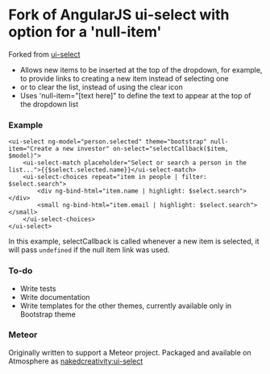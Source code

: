 # Fork of AngularJS ui-select with option for a 'null-item'
Forked from [ui-select](https://github.com/angular-ui/ui-select)

* Allows new items to be inserted at the top of the dropdown, for example, to provide links to creating a new item instead of selecting one
* or to clear the list, instead of using the clear icon
* Uses 'null-item="[text here]" to define the text to appear at the top of the dropdown list

### Example

	<ui-select ng-model="person.selected" theme="bootstrap" null-item="Create a new investor" on-select="selectCallback($item, $model)">
		<ui-select-match placeholder="Select or search a person in the list...">{{$select.selected.name}}</ui-select-match>
		<ui-select-choices repeat="item in people | filter: $select.search">
			<div ng-bind-html="item.name | highlight: $select.search"></div>
		  	<small ng-bind-html="item.email | highlight: $select.search"></small>
		</ui-select-choices>
	</ui-select>

In this example, selectCallback is called whenever a new item is selected, it will pass `undefined` if the null item link was used.

### To-do
* Write tests
* Write documentation
* Write templates for the other themes, currently available only in Bootstrap theme

### Meteor
Originally written to support a Meteor project. Packaged and available on Atmosphere as [nakedcreativity:ui-select](https://atmospherejs.com/nakedcreativity/ui-select) 